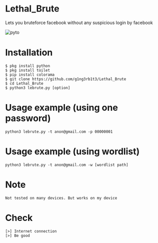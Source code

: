 # Lethal_Brute
Lets you bruteforce facebook without any suspicious login by facebook
<p align="left">
  <a><img title="pyto"src="https://img.shields.io/badge/100%25-Python-yellowgreen"></a>
</p>

# Installation
```
$ pkg install python
$ pkg install toilet
$ pip install colorama
$ git clone https://github.com/g1ng3rb1t3/Lethal_Brute
$ cd Lethal_Brute
$ python3 lebrute.py [option]
```
# Usage example (using one password)
```
python3 lebrute.py -t anon@gmail.com -p 00000001
```
# Usage example (using wordlist)
```
python3 lebrute.py -t anon@gmail.com -w [wordlist path]
```
# Note
```
Not tested on many devices. But works on my device
```
# Check
```
[>] Internet connection
[>] Be good
```
